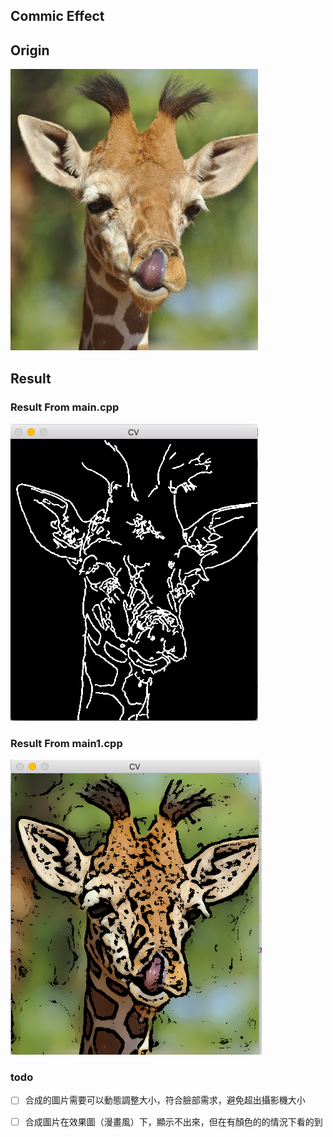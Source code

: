 ## Commic Effect ##

## Origin ##

![origin pic](/pic_test.jpg)

## Result ##

### Result From main.cpp ###

![main result](/pic_test.png)

### Result From main1.cpp ###

![main result](/pic_test1.png)

### todo ###

- [ ] 合成的圖片需要可以動態調整大小，符合臉部需求，避免超出攝影機大小

- [ ] 合成圖片在效果圖（漫畫風）下，顯示不出來，但在有顏色的的情況下看的到
